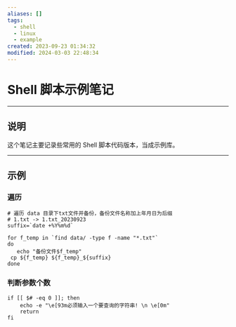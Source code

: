 ```yaml
---
aliases: []
tags:
  - shell
  - linux
  - example
created: 2023-09-23 01:34:32
modified: 2024-03-03 22:48:34
---
```

# Shell 脚本示例笔记

---

## 说明

这个笔记主要记录些常用的 Shell 脚本代码版本，当成示例库。

---

## 示例

### 遍历

```shell
# 遍历 data 目录下txt文件并备份，备份文件名称加上年月日为后缀
# 1.txt -> 1.txt_20230923
suffix=`date +%Y%m%d`
   
for f_temp in `find data/ -type f -name "*.txt"`
do
   echo "备份文件$f_temp"
 cp ${f_temp} ${f_temp}_${suffix}                                                                                 
done
```

### 判断参数个数

```shell
if [[ $# -eq 0 ]]; then
	echo -e "\e[93m必须输入一个要查询的字符串! \n \e[0m"
	return
fi
```
